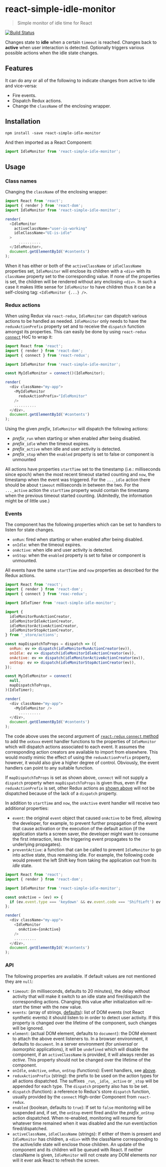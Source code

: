 # react-simple-idle-monitor

> Simple monitor of idle time for React

[![Build Status](https://travis-ci.org/Satyam/react-simple-idle-monitor.svg?branch=master)](https://travis-ci.org/Satyam/react-simple-idle-monitor)

Changes state to **idle** when a certain `timeout` is reached.  Changes back to **active** when user interaction is detected.
Optionally triggers various possible actions when the idle state changes.

## Features

It can do any or all of the following to indicate changes from active to idle and vice-versa:

* Fire events.
* Dispatch Redux actions.
* Change the `className` of the enclosing wrapper.

## Installation

```
npm install -save react-simple-idle-monitor
```

And then imported as a React Component:

```js
import IdleMonitor from 'react-simple-idle-monitor';
```

## Usage

### Class names

Changing the `className` of the enclosing wrapper:

```js
import React from 'react';
import { render } from 'react-dom';
import IdleMonitor from 'react-simple-idle-monitor';

render(
  <IdleMonitor
    activeClassName="user-is-working"
    idleClassName="UI-is-idle"
  >
      ..........
  </IdleMonitor>,
  document.getElementById('#contents')
);
```

When it has either or both of the `activeClassName` or `idleClassName` properties set, `IdleMonitor` will enclose its children with a `<div>` with its `className` property set to the corresponding value. If none of the properties is set, the children will be rendered without any enclosing `<div>`.  In such a case it makes little sense for `IdleMonitor` to have children thus it can be a self-closing tag: `<IdleMonitor {...} />`.

### Redux actions

When using Redux via `react-redux`, `IdleMonitor` can dispatch various actions to be handled as needed. `IdleMonitor` only needs to have the `reduxActionPrefix` property set and to receive the `dispatch` function amongst its properties.  This can easily be done by using `react-redux` [`connect`](https://github.com/reactjs/react-redux/blob/master/docs/api.md#connectmapstatetoprops-mapdispatchtoprops-mergeprops-options) HoC to wrap it:

```js
import React from 'react';
import { render } from 'react-dom';
import { connect } from 'react-redux';

import IdleMonitor from 'react-simple-idle-monitor';

const MyIdleMonitor = connect()(IdleMonitor);

render(
  <div className="my-app">
    <MyIdleMonitor
      reduxActionPrefix="IdleMonitor"
    />
    ..........
  </div>,
  document.getElementById('#contents')
);
```

Using the given *prefix*, `IdleMonitor` will dispatch the following actions:

* *prefix*`_run` when starting or when enabled after being disabled.
* *prefix*`_idle` when the timeout expires.
* *prefix*`_active` when idle and user activity is detected.
* *prefix*`_stop` when the `enabled` property is set to false or component is unmounted

All actions have properties `startTime` set to the timestamp (i.e.: milliseconds since epoch) when the most recent timeout started counting and `now`, the timestamp when the event was triggered.  For the `..._idle` action there should be about `timeout` milliseconds in between the two.  For the `..._active` action the `startTime` property would contain the timestamp when the previous timeout started counting. (Admitedly, the information might be of little use.)

### Events

The component has the following properties which can be set to handlers to listen for state changes.

* `onRun`: fired when starting or when enabled after being disabled.
* `onIdle`: when the timeout expires.
* `onActive`: when idle and user activity is detected.
* `onStop`: when the `enabled` property is set to false or component is unmounted.

All events have the same `startTime` and `now` properties as described for the Redux actions.  

```js
import React from 'react';
import { render } from 'react-dom';
import { connect } from 'reac-redux';

import IdleTimer from 'react-simple-idle-monitor';

import {
  idleMonitorRunActionCreator,
  idleMonitorIdleActionCreator,
  idleMonitorActiveActionCreator,
  idleMonitorStopActionCreator,
} from '_store/actions';

const mapDispatchToProps = dispatch => ({
  onRun: ev => dispatch(idleMonitorRunActionCreator(ev)),
  onIdle: ev => dispatch(idleMonitorIdleActionCreator(ev)),
  onActive: ev => dispatch(idleMonitorActiveActionCreator(ev)),
  onStop: ev => dispatch(idleMonitorStopActionCreator(ev)),
});

const MyIdleMonitor = connect(
  null,
  mapDispatchToProps,
)(IdleTimer);

render(
  <div className="my-app">
    <MyIdleMonitor />
      ..........
  </div>,
  document.getElementById('#contents')
);
```

The code above uses the second argument of [`react-redux` `connect` method](https://github.com/reactjs/react-redux/blob/master/docs/api.md#connectmapstatetoprops-mapdispatchtoprops-mergeprops-options) to add the `onXxxx` event handler functions to the properties of `IdleMonitor` which will dispatch actions associated to each event.  It assumes the corresponding action creators are available to import from elsewhere. This would mostly mimic the effect of using the `reduxActionPrefix` property, however, it would also give a higher degree of control.  Obviously, the event handlers can point to any suitable function.

If `mapDispatchToProps` is set as shown above, `connect` will not supply a `dispatch` property when `mapDispatchToProps` is given thus, even if the `reduxActionPrefix` is set, other Redux actions as [shown above](#redux-actions) will not be dispatched because of the lack of a `dispatch` property.

In addition to `startTime` and `now`, the `onActive` event handler will receive two additional properties:

* `event`: the original `event` object that caused `onActive` to be fired, allowing the developer, for example, to prevent further propagation of the event that cause activation or the execution of the default action (if the application starts a screen saver, the developer might want to consume the first interaction, less the triggering event propagates to the underlying propagates).
* `preventActive`: a function that can be called to prevent `IdleMonitor` to go into active state, thus remaining idle. For example, the following code would prevent the left Shift key from taking the application out from its *idle* state.


```js
import React from 'react';
import { render } from 'react-dom';

import IdleMonitor from 'react-simple-idle-monitor';

const onActive = (ev) => {
  if (ev.event.type === 'keydown' && ev.event.code === 'ShiftLeft') ev.preventActive();
};

render(
  <div className="my-app">
    <IdleMonitor
      onActive={onActive}
    />
    ..........
  </div>,
  document.getElementById('#contents')
);
```

### API

The following properties are available. If default values are not mentioned they are `null`:

* `timeout`: (in milliseconds, defaults to 20 minutes), the delay without activity that will make it switch to an idle state and fire/dispatch the corresponding actions. Changing this value after initialization will re-start the timer with the new value.
* `events`: (array of strings, [defaults](https://github.com/Satyam/react-simple-idle-monitor/blob/master/src/index.jsx#L198)): list of DOM events (not React synthetic events) it should listen to in order to detect user activity. If this property is changed over the lifetime of the component, such changes will be ignored.
* `element`: (actual DOM element, defaults to `document`): the DOM element to attach the above event listeners to. In a browser environment, it defaults to `document`.  In a server environment (for *universal* or *isomorphic* applications), it will be `undefined` which will disable the component, if an `activeClassName` is provided, it will always render as *active*. This property should not be changed over the lifetime of the component.
* `onIdle`, `onActive`, `onRun`, `onStop` (functions): Event handlers, see [above](#events).
* `reduxActionPrefix` (string): the prefix to be used on the action types for all actions dispatched.  The suffixes `_run`, `_idle`, `_active` or `_stop` will be appended for each type.  The `dispatch` property also has to be set.
* `dispatch` (function): a reference to Redux's store `dispatch` function, usually provided by the `connect` High-order Component from `react-redux`.
* `enabled` (boolean, defaults to `true`): If set to `false` monitoring  will be suspended and, if set, the `onStop` event fired and/or the *prefix*`_onStop` action dispatched. When re-enabled, monitoring will resume for whatever time remained when it was disabled and the *run* event/action fired/dispatched.
* `activeClassName`, `idleClassName` (strings): If either of them is present and `IdleMonitor` has children, a `<div>` with the className corresponding to the active/idle state will enclose those children. An update of the component and its children will be queued with React. If neither className is given, `IdleMonitor` will not create any DOM elements nor will it ever ask React to refresh the screen.
